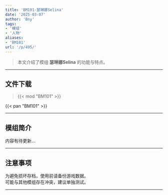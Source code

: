 ```yaml
---
title: 'BM101-瑟琳娜Selina'
date: '2025-03-07'
author: 'Bny'
tags:
- '模组'
- '人物'
aliases:
- 'BM101'
url: '/p/495/'
---
```


> 本文介绍了模组 **瑟琳娜Selina** 的功能与特点。

---

## 文件下载  

> {{< mod "BM101" >}}  

{{< pan "BM101" >}}  

---

## 模组简介

>  
内容有待更新...  

---

## 注意事项

>  
为避免损坏存档，使用前请备份游戏数据。  
可能与其他模组存在冲突，建议单独测试。  

---

